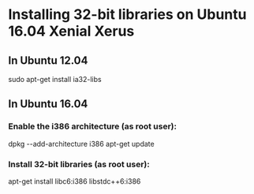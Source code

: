 # Installing 32-bit libraries on Ubuntu 16.04 Xenial Xerus

## In Ubuntu 12.04
sudo apt-get install ia32-libs

## In Ubuntu 16.04
### Enable the i386 architecture (as root user):
dpkg --add-architecture i386
apt-get update
### Install 32-bit libraries (as root user):
apt-get install libc6:i386 libstdc++6:i386
